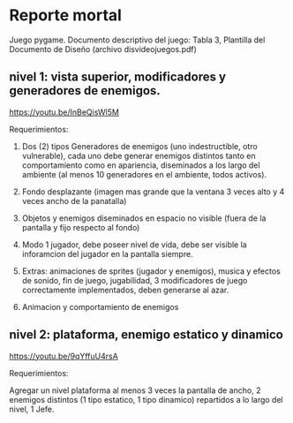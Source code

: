 # Reporte mortal
Juego pygame.
Documento descriptivo del juego: 
Tabla 3, Plantilla del Documento de Diseño (archivo disvideojuegos.pdf) 

## nivel 1: vista superior, modificadores y generadores de enemigos.
https://youtu.be/InBeQisWl5M

Requerimientos:

1) Dos (2) tipos Generadores de enemigos (uno indestructible, otro vulnerable), cada uno debe generar enemigos distintos tanto en comportamiento como en apariencia, diseminados a los largo del ambiente (al menos 10 generadores en el ambiente, todos activos). 

2) Fondo desplazante (imagen mas grande que la ventana 3 veces alto y 4 veces ancho de la panatalla) 

3) Objetos y enemigos diseminados en espacio no visible (fuera de la pantalla y fijo respecto al fondo) 

4) Modo 1 jugador, debe poseer nivel de vida, debe ser visible la inforamcion del jugador  en la pantalla siempre. 

5) Extras: animaciones de sprites (jugador y enemigos), musica y efectos de sonido, fin de juego, jugabilidad, 3 modificadores de juego correctamente implementados, deben generarse al azar. 

6) Animacion y comportamiento de enemigos 


## nivel 2: plataforma, enemigo estatico y dinamico
https://youtu.be/9qYffuU4rsA

Requerimientos:

Agregar un nivel plataforma al menos 3 veces la pantalla de ancho, 2 enemigos distintos (1 tipo estatico, 1 tipo dinamico) repartidos a lo largo del nivel, 1 Jefe. 
